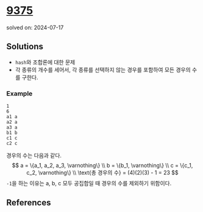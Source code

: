# [9375](https://www.acmicpc.net/problem/9375)
solved on: 2024-07-17

## Solutions

- `hash`와 조합론에 대한 문제
- 각 종류의 개수를 세어서, 각 종류를 선택하지 않는 경우를 포함하여 모든 경우의 수를 구한다.

### Example
```plaintext
1
6
a1 a
a2 a
a3 a
b1 b
c1 c
c2 c
```
경우의 수는 다음과 같다.
$$
a = \{a_1, a_2, a_3, \varnothing\} \\
b = \{b_1, \varnothing\} \\
c = \{c_1, c_2, \varnothing\} \\
\text{총 경우의 수} = (4)(2)(3) - 1 = 23
$$
`-1`을 하는 이유는 a, b, c 모두 공집합일 때 경우의 수를 제외하기 위함이다.

## References
